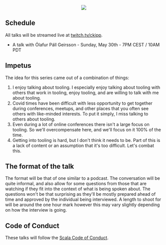 <p align="center">
  <img src="https://i.imgur.com/SZu4xQ7.jpg"/>
</p>

## Schedule

All talks will be streamed live at [twitch.tv/ckipp](https://www.twitch.tv/ckipp).

- A talk with Ólafur Páll Geirsson - Sunday, May 30th - 7PM CEST / 10AM PDT

## Impetus

The idea for this series came out of a combination of things:

1. I enjoy talking about tooling. I especially enjoy talking about tooling with
   others that work in tooling, enjoy tooling, and are willing to talk with me
   about tooling.
2. Covid times have been difficult with less opportunity to get together during
   conferences, meetups, and other places that you often see others with
   like-minded interests. To put it simply, I miss talking to others about
   tooling.
3. Even during a lot of online conferences there isn't a large focus on tooling.
   So we'll overcompensate here, and we'll focus on it 100% of the time.
4. Getting into tooling is hard, but I don't think it needs to be. Part of this
   is a lack of content or an assumption that it's too difficult. Let's combat
   this.

## The format of the talk

The format will be that of one similar to a podcast. The conversation will be
quite informal, and also allow for some questions from those that are
watching if they fit into the context of what is being spoken about. The
questions won't be that surprising as they'll be mostly prepared ahead of time
and approved by the individual being interviewed. A length to shoot for
will be around the one hour mark however this may vary slightly depending on how
the interview is going.

## Code of Conduct

These talks will follow the [Scala Code of Conduct](https://www.scala-lang.org/conduct/).
